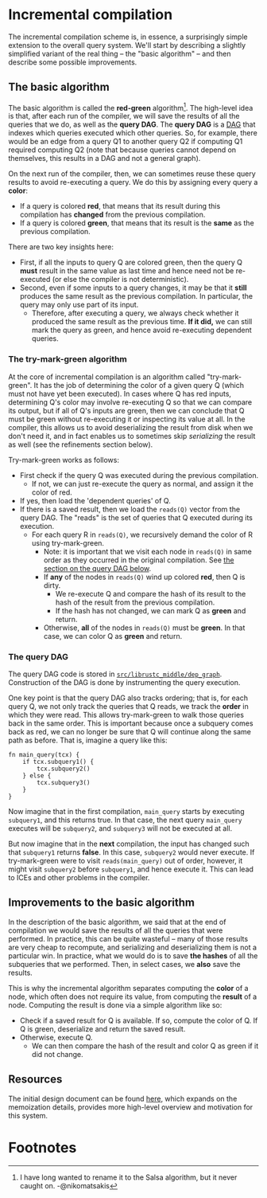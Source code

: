# Incremental compilation

The incremental compilation scheme is, in essence, a surprisingly
simple extension to the overall query system. We'll start by describing
a slightly simplified variant of the real thing – the "basic algorithm" –
and then describe some possible improvements.

## The basic algorithm

The basic algorithm is
called the **red-green** algorithm[^salsa]. The high-level idea is
that, after each run of the compiler, we will save the results of all
the queries that we do, as well as the **query DAG**. The
**query DAG** is a [DAG] that indexes which queries executed which
other queries. So, for example, there would be an edge from a query Q1
to another query Q2 if computing Q1 required computing Q2 (note that
because queries cannot depend on themselves, this results in a DAG and
not a general graph).

[DAG]: https://en.wikipedia.org/wiki/Directed_acyclic_graph

On the next run of the compiler, then, we can sometimes reuse these
query results to avoid re-executing a query. We do this by assigning
every query a **color**:

- If a query is colored **red**, that means that its result during
  this compilation has **changed** from the previous compilation.
- If a query is colored **green**, that means that its result is
  the **same** as the previous compilation.

There are two key insights here:

- First, if all the inputs to query Q are colored green, then the
  query Q **must** result in the same value as last time and hence
  need not be re-executed (or else the compiler is not deterministic).
- Second, even if some inputs to a query changes, it may be that it
  **still** produces the same result as the previous compilation. In
  particular, the query may only use part of its input.
  - Therefore, after executing a query, we always check whether it
    produced the same result as the previous time. **If it did,** we
    can still mark the query as green, and hence avoid re-executing
    dependent queries.

### The try-mark-green algorithm

At the core of incremental compilation is an algorithm called
"try-mark-green". It has the job of determining the color of a given
query Q (which must not have yet been executed). In cases where Q has
red inputs, determining Q's color may involve re-executing Q so that
we can compare its output, but if all of Q's inputs are green, then we
can conclude that Q must be green without re-executing it or inspecting
its value at all. In the compiler, this allows us to avoid
deserializing the result from disk when we don't need it, and in fact
enables us to sometimes skip *serializing* the result as well
(see the refinements section below).

Try-mark-green works as follows:

- First check if the query Q was executed during the previous compilation.
  - If not, we can just re-execute the query as normal, and assign it the
    color of red.
- If yes, then load the 'dependent queries' of Q.
- If there is a saved result, then we load the `reads(Q)` vector from the
  query DAG. The "reads" is the set of queries that Q executed during
  its execution.
  - For each query R in `reads(Q)`, we recursively demand the color
    of R using try-mark-green.
    - Note: it is important that we visit each node in `reads(Q)` in same order
      as they occurred in the original compilation. See [the section on the
      query DAG below](#dag).
    - If **any** of the nodes in `reads(Q)` wind up colored **red**, then Q is
      dirty.
      - We re-execute Q and compare the hash of its result to the hash of the
        result from the previous compilation.
      - If the hash has not changed, we can mark Q as **green** and return.
    - Otherwise, **all** of the nodes in `reads(Q)` must be **green**. In that
      case, we can color Q as **green** and return.

<a name="dag"></a>

### The query DAG

The query DAG code is stored in
[`src/librustc_middle/dep_graph`][dep_graph]. Construction of the DAG is done
by instrumenting the query execution.

One key point is that the query DAG also tracks ordering; that is, for
each query Q, we not only track the queries that Q reads, we track the
**order** in which they were read.  This allows try-mark-green to walk
those queries back in the same order. This is important because once a
subquery comes back as red, we can no longer be sure that Q will continue
along the same path as before. That is, imagine a query like this:

```rust,ignore
fn main_query(tcx) {
    if tcx.subquery1() {
        tcx.subquery2()
    } else {
        tcx.subquery3()
    }
}
```

Now imagine that in the first compilation, `main_query` starts by
executing `subquery1`, and this returns true. In that case, the next
query `main_query` executes will be `subquery2`, and `subquery3` will
not be executed at all.

But now imagine that in the **next** compilation, the input has
changed such that `subquery1` returns **false**. In this case, `subquery2`
would never execute. If try-mark-green were to visit `reads(main_query)` out
of order, however, it might visit `subquery2` before `subquery1`, and hence
execute it.
This can lead to ICEs and other problems in the compiler.

[dep_graph]: https://github.com/rust-lang/rust/tree/master/src/librustc_middle/dep_graph

## Improvements to the basic algorithm

In the description of the basic algorithm, we said that at the end of
compilation we would save the results of all the queries that were
performed.  In practice, this can be quite wasteful – many of those
results are very cheap to recompute, and serializing and deserializing
them is not a particular win. In practice, what we would do is to save
**the hashes** of all the subqueries that we performed. Then, in select cases,
we **also** save the results.

This is why the incremental algorithm separates computing the
**color** of a node, which often does not require its value, from
computing the **result** of a node. Computing the result is done via a simple
algorithm like so:

- Check if a saved result for Q is available. If so, compute the color of Q.
  If Q is green, deserialize and return the saved result.
- Otherwise, execute Q.
  - We can then compare the hash of the result and color Q as green if
    it did not change.

## Resources
The initial design document can be found [here][initial-design], which expands on the memoization details, provides more high-level overview and motivation for this system.

# Footnotes

[^salsa]: I have long wanted to rename it to the Salsa algorithm, but it never caught on. -@nikomatsakis

[initial-design]: https://github.com/nikomatsakis/rustc-on-demand-incremental-design-doc/blob/master/0000-rustc-on-demand-and-incremental.md
